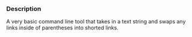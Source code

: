 ### Description

A very basic command line tool that takes in a text string and swaps any links inside of parentheses into shorted links.
